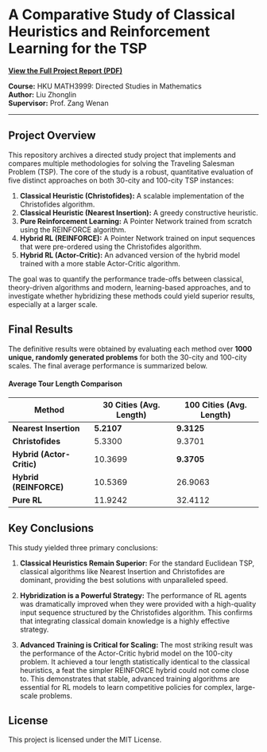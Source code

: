# A Comparative Study of Classical Heuristics and Reinforcement Learning for the TSP

[**View the Full Project Report (PDF)**](https://liu-zhonglin.github.io/Christofides-vs-RL-for-TSP/Project%20Report/Report.pdf)

**Course:** HKU MATH3999: Directed Studies in Mathematics  
**Author:** Liu Zhonglin  
**Supervisor:** Prof. Zang Wenan

---

## Project Overview

This repository archives a directed study project that implements and compares multiple methodologies for solving the Traveling Salesman Problem (TSP). The core of the study is a robust, quantitative evaluation of five distinct approaches on both 30-city and 100-city TSP instances:

1. **Classical Heuristic (Christofides):** A scalable implementation of the Christofides algorithm.
2. **Classical Heuristic (Nearest Insertion):** A greedy constructive heuristic.
3. **Pure Reinforcement Learning:** A Pointer Network trained from scratch using the REINFORCE algorithm.
4. **Hybrid RL (REINFORCE):** A Pointer Network trained on input sequences that were pre-ordered using the Christofides algorithm.
5. **Hybrid RL (Actor-Critic):** An advanced version of the hybrid model trained with a more stable Actor-Critic algorithm.

The goal was to quantify the performance trade-offs between classical, theory-driven algorithms and modern, learning-based approaches, and to investigate whether hybridizing these methods could yield superior results, especially at a larger scale.

## Final Results

The definitive results were obtained by evaluating each method over **1000 unique, randomly generated problems** for both the 30-city and 100-city scales. The final average performance is summarized below.

#### Average Tour Length Comparison

| Method                  | 30 Cities (Avg. Length) | 100 Cities (Avg. Length) |
| ----------------------- | ----------------------- | ------------------------ |
| **Nearest Insertion** | **5.2107** | **9.3125** |
| **Christofides** | 5.3300                  | 9.3701                   |
| **Hybrid (Actor-Critic)** | 10.3699                 | **9.3705** |
| **Hybrid (REINFORCE)** | 10.5369                 | 26.9063                  |
| **Pure RL** | 11.9242                 | 32.4112                  |

## Key Conclusions

This study yielded three primary conclusions:

1. **Classical Heuristics Remain Superior:** For the standard Euclidean TSP, classical algorithms like Nearest Insertion and Christofides are dominant, providing the best solutions with unparalleled speed.

2. **Hybridization is a Powerful Strategy:** The performance of RL agents was dramatically improved when they were provided with a high-quality input sequence structured by the Christofides algorithm. This confirms that integrating classical domain knowledge is a highly effective strategy.

3. **Advanced Training is Critical for Scaling:** The most striking result was the performance of the Actor-Critic hybrid model on the 100-city problem. It achieved a tour length statistically identical to the classical heuristics, a feat the simpler REINFORCE hybrid could not come close to. This demonstrates that stable, advanced training algorithms are essential for RL models to learn competitive policies for complex, large-scale problems.

## License

This project is licensed under the MIT License.